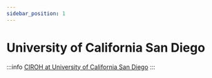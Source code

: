 ```yaml
---
sidebar_position: 1
---
```


# University of California San Diego

:::info
<a href="https://ucsd.edu">CIROH at University of California San Diego</a>
:::


